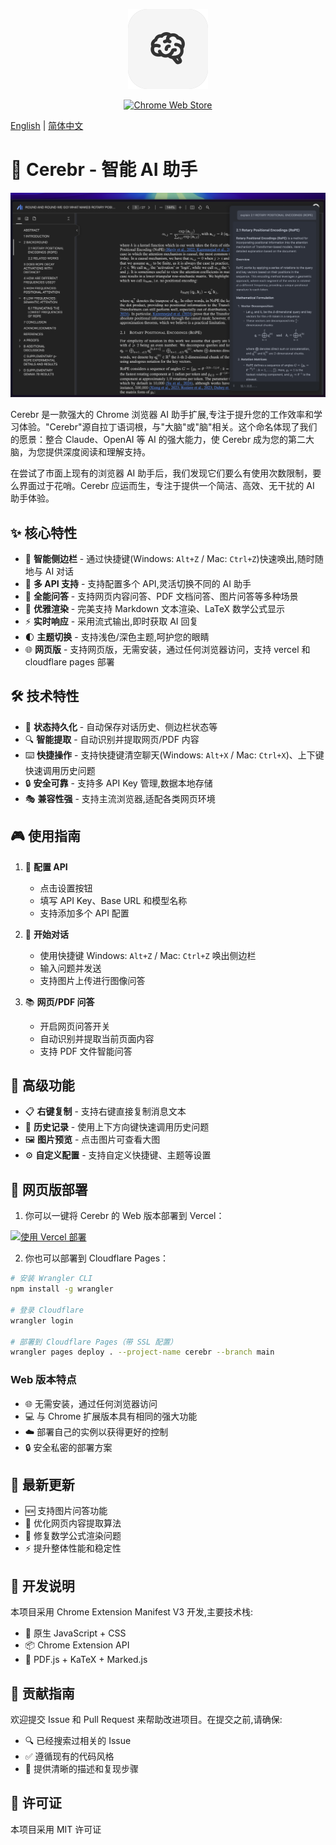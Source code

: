 <p align="center">
<img src="./icons/icon128.png">
</p>

<p align="center">
<a href="https://chromewebstore.google.com/detail/cerebr/kjojanemcpiamhohkcpcddpkbnciojkj">
    <img src="https://img.shields.io/chrome-web-store/v/kjojanemcpiamhohkcpcddpkbnciojkj?color=blue&label=Chrome%20商店&logo=google-chrome&logoColor=white" alt="Chrome Web Store">
</a>
</p>

[English](./README.md) | [简体中文](./README_CN.md)

# 🧠 Cerebr - 智能 AI 助手

![screenshot](./statics/image.png)

Cerebr 是一款强大的 Chrome 浏览器 AI 助手扩展,专注于提升您的工作效率和学习体验。"Cerebr"源自拉丁语词根，与"大脑"或"脑"相关。这个命名体现了我们的愿景：整合 Claude、OpenAI 等 AI 的强大能力，使 Cerebr 成为您的第二大脑，为您提供深度阅读和理解支持。

在尝试了市面上现有的浏览器 AI 助手后，我们发现它们要么有使用次数限制，要么界面过于花哨。Cerebr 应运而生，专注于提供一个简洁、高效、无干扰的 AI 助手体验。

## ✨ 核心特性

- 🎯 **智能侧边栏** - 通过快捷键(Windows: `Alt+Z` / Mac: `Ctrl+Z`)快速唤出,随时随地与 AI 对话
- 🔄 **多 API 支持** - 支持配置多个 API,灵活切换不同的 AI 助手
- 📝 **全能问答** - 支持网页内容问答、PDF 文档问答、图片问答等多种场景
- 🎨 **优雅渲染** - 完美支持 Markdown 文本渲染、LaTeX 数学公式显示
- ⚡ **实时响应** - 采用流式输出,即时获取 AI 回复
- 🌓 **主题切换** - 支持浅色/深色主题,呵护您的眼睛
- 🌐 **网页版** - 支持网页版，无需安装，通过任何浏览器访问，支持 vercel 和 cloudflare pages 部署

## 🛠️ 技术特性

- 💾 **状态持久化** - 自动保存对话历史、侧边栏状态等
- 🔍 **智能提取** - 自动识别并提取网页/PDF 内容
- ⌨️ **快捷操作** - 支持快捷键清空聊天(Windows: `Alt+X` / Mac: `Ctrl+X`)、上下键快速调用历史问题
- 🔒 **安全可靠** - 支持多 API Key 管理,数据本地存储
- 🎭 **兼容性强** - 支持主流浏览器,适配各类网页环境

## 🎮 使用指南

1. 🔑 **配置 API**
   - 点击设置按钮
   - 填写 API Key、Base URL 和模型名称
   - 支持添加多个 API 配置

2. 💬 **开始对话**
   - 使用快捷键 Windows: `Alt+Z` / Mac: `Ctrl+Z` 唤出侧边栏
   - 输入问题并发送
   - 支持图片上传进行图像问答

3. 📚 **网页/PDF 问答**
   - 开启网页问答开关
   - 自动识别并提取当前页面内容
   - 支持 PDF 文件智能问答

## 🔧 高级功能

- 📋 **右键复制** - 支持右键直接复制消息文本
- 🔄 **历史记录** - 使用上下方向键快速调用历史问题
- 🖼️ **图片预览** - 点击图片可查看大图
- ⚙️ **自定义配置** - 支持自定义快捷键、主题等设置

## 🚀 网页版部署

1. 你可以一键将 Cerebr 的 Web 版本部署到 Vercel：

[![使用 Vercel 部署](https://vercel.com/button)](https://vercel.com/new/clone?repository-url=https%3A%2F%2Fgithub.com%2Fyym68686%2Fcerebr)

2. 你也可以部署到 Cloudflare Pages：

```bash
# 安装 Wrangler CLI
npm install -g wrangler

# 登录 Cloudflare
wrangler login

# 部署到 Cloudflare Pages（带 SSL 配置）
wrangler pages deploy . --project-name cerebr --branch main
```

### Web 版本特点
- 🌐 无需安装，通过任何浏览器访问
- 💻 与 Chrome 扩展版本具有相同的强大功能
- ☁️ 部署自己的实例以获得更好的控制
- 🔒 安全私密的部署方案

## 🚀 最新更新

- 🆕 支持图片问答功能
- 🔄 优化网页内容提取算法
- 🐛 修复数学公式渲染问题
- ⚡ 提升整体性能和稳定性

## 📝 开发说明

本项目采用 Chrome Extension Manifest V3 开发,主要技术栈:

- 🎨 原生 JavaScript + CSS
- 📦 Chrome Extension API
- 🔧 PDF.js + KaTeX + Marked.js

## 🤝 贡献指南

欢迎提交 Issue 和 Pull Request 来帮助改进项目。在提交之前,请确保:

- 🔍 已经搜索过相关的 Issue
- ✅ 遵循现有的代码风格
- 📝 提供清晰的描述和复现步骤

## 📄 许可证

本项目采用 MIT 许可证